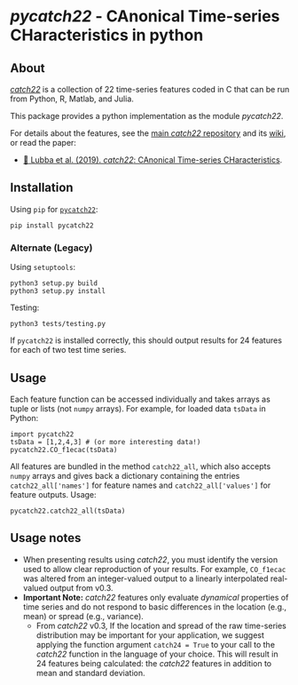# _pycatch22_ - CAnonical Time-series CHaracteristics in python

## About

[_catch22_](https://github.com/DynamicsAndNeuralSystems/catch22) is a collection of 22 time-series features coded in C that can be run from Python, R, Matlab, and Julia.

This package provides a python implementation as the module _pycatch22_.

For details about the features, see the [main _catch22_ repository](https://github.com/DynamicsAndNeuralSystems/catch22) and its [wiki](https://github.com/DynamicsAndNeuralSystems/catch22/wiki), or read the paper:

- [&#x1F4D7; Lubba et al. (2019). _catch22_: CAnonical Time-series CHaracteristics](https://doi.org/10.1007/s10618-019-00647-x).

## Installation

Using `pip` for [`pycatch22`](https://pypi.org/project/pycatch22/):

```
pip install pycatch22
```

### Alternate (Legacy)

Using `setuptools`:

```
python3 setup.py build
python3 setup.py install
```

Testing:

```
python3 tests/testing.py
```

If `pycatch22` is installed correctly, this should output results for 24 features for each of two test time series.

## Usage

Each feature function can be accessed individually and takes arrays as tuple or lists (not `numpy` arrays).
For example, for loaded data `tsData` in Python:

```python3
import pycatch22
tsData = [1,2,4,3] # (or more interesting data!)
pycatch22.CO_f1ecac(tsData)
```

All features are bundled in the method `catch22_all`, which also accepts `numpy` arrays and gives back a dictionary containing the entries `catch22_all['names']` for feature names and `catch22_all['values']` for feature outputs.
Usage:

```python3
pycatch22.catch22_all(tsData)
```

## Usage notes

- When presenting results using _catch22_, you must identify the version used to allow clear reproduction of your results. For example, `CO_f1ecac` was altered from an integer-valued output to a linearly interpolated real-valued output from v0.3.
- __Important Note:__ _catch22_ features only evaluate _dynamical_ properties of time series and do not respond to basic differences in the location (e.g., mean) or spread (e.g., variance).
  - From _catch22_ v0.3, If the location and spread of the raw time-series distribution may be important for your application, we suggest applying the function argument `catch24 = True` to your call to the _catch22_ function in the language of your choice.
  This will result in 24 features being calculated: the _catch22_ features in addition to mean and standard deviation.
